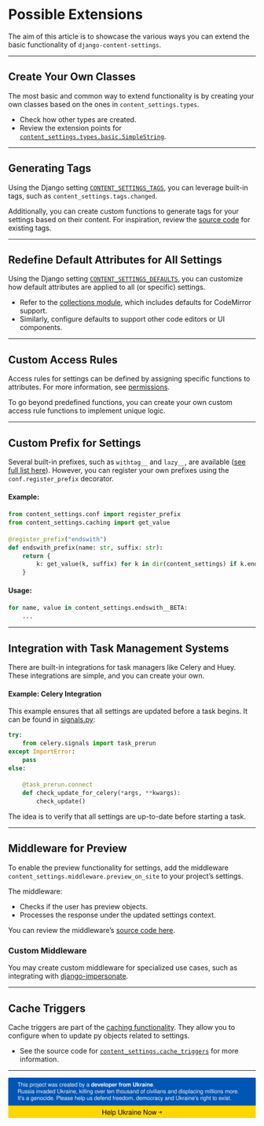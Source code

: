 # Possible Extensions

The aim of this article is to showcase the various ways you can extend the basic functionality of `django-content-settings`.

---

## Create Your Own Classes

The most basic and common way to extend functionality is by creating your own classes based on the ones in `content_settings.types`.

- Check how other types are created.
- Review the extension points for [`content_settings.types.basic.SimpleString`](source.md#class-simplestringbasesettingsource).

---

## Generating Tags

Using the Django setting [`CONTENT_SETTINGS_TAGS`](settings.md#content_settings_tags), you can leverage built-in tags, such as `content_settings.tags.changed`. 

Additionally, you can create custom functions to generate tags for your settings based on their content. For inspiration, review the [source code](source.md#tags) for existing tags.

---

## Redefine Default Attributes for All Settings

Using the Django setting [`CONTENT_SETTINGS_DEFAULTS`](settings.md#content_settings_defaults), you can customize how default attributes are applied to all (or specific) settings.

- Refer to the [collections module](source.md#defaultscollections), which includes defaults for CodeMirror support.
- Similarly, configure defaults to support other code editors or UI components.

---

## Custom Access Rules

Access rules for settings can be defined by assigning specific functions to attributes. For more information, see [permissions](permissions.md).

To go beyond predefined functions, you can create your own custom access rule functions to implement unique logic.

---

## Custom Prefix for Settings

Several built-in prefixes, such as `withtag__` and `lazy__`, are available ([see full list here](access.md#prefix)). However, you can register your own prefixes using the `conf.register_prefix` decorator.

#### Example:

```python
from content_settings.conf import register_prefix
from content_settings.caching import get_value

@register_prefix("endswith")
def endswith_prefix(name: str, suffix: str):
    return {
        k: get_value(k, suffix) for k in dir(content_settings) if k.endswith(name)
    }
```

#### Usage:

```python
for name, value in content_settings.endswith__BETA:
    ...
```

---

## Integration with Task Management Systems

There are built-in integrations for task managers like Celery and Huey. These integrations are simple, and you can create your own.

#### Example: Celery Integration

This example ensures that all settings are updated before a task begins. It can be found in [signals.py](https://github.com/occipital/django-content-settings/blob/master/content_settings/signals.py):

```python
try:
    from celery.signals import task_prerun
except ImportError:
    pass
else:

    @task_prerun.connect
    def check_update_for_celery(*args, **kwargs):
        check_update()
```

The idea is to verify that all settings are up-to-date before starting a task.

---

## Middleware for Preview

To enable the preview functionality for settings, add the middleware `content_settings.middleware.preview_on_site` to your project’s settings.

The middleware:
- Checks if the user has preview objects.
- Processes the response under the updated settings context.

You can review the middleware’s [source code here](https://github.com/occipital/django-content-settings/blob/master/content_settings/middlewares.py).

### Custom Middleware

You may create custom middleware for specialized use cases, such as integrating with [django-impersonate](https://pypi.org/project/django-impersonate/).

---

## Cache Triggers

Cache triggers are part of the [caching functionality](caching.md). They allow you to configure when to update py objects related to settings.

- See the source code for [`content_settings.cache_triggers`](source.md#cache_triggers) for more information.

---

[![Stand With Ukraine](https://raw.githubusercontent.com/vshymanskyy/StandWithUkraine/main/banner-direct-single.svg)](https://stand-with-ukraine.pp.ua)
